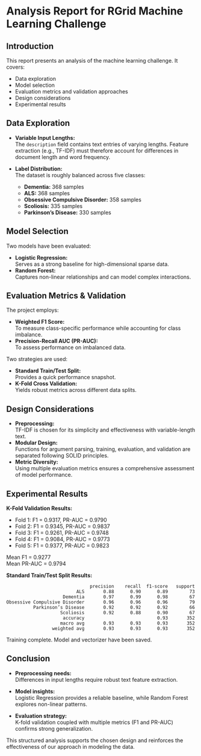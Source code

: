 # Analysis Report for RGrid Machine Learning Challenge

## Introduction

This report presents an analysis of the machine learning challenge. It covers:

- Data exploration
- Model selection
- Evaluation metrics and validation approaches
- Design considerations
- Experimental results

## Data Exploration

- **Variable Input Lengths:**  
  The `description` field contains text entries of varying lengths. Feature extraction (e.g., TF-IDF) must therefore account for differences in document length and word frequency.

- **Label Distribution:**  
  The dataset is roughly balanced across five classes:
  - **Dementia:** 368 samples
  - **ALS:** 368 samples
  - **Obsessive Compulsive Disorder:** 358 samples
  - **Scoliosis:** 335 samples
  - **Parkinson’s Disease:** 330 samples

## Model Selection

Two models have been evaluated:
- **Logistic Regression:**  
  Serves as a strong baseline for high-dimensional sparse data.
- **Random Forest:**  
  Captures non-linear relationships and can model complex interactions.

## Evaluation Metrics & Validation

The project employs:
- **Weighted F1 Score:**  
  To measure class-specific performance while accounting for class imbalance.
- **Precision-Recall AUC (PR-AUC):**  
  To assess performance on imbalanced data.

Two strategies are used:
- **Standard Train/Test Split:**  
  Provides a quick performance snapshot.
- **K-Fold Cross Validation:**  
  Yields robust metrics across different data splits.

## Design Considerations

- **Preprocessing:**  
  TF-IDF is chosen for its simplicity and effectiveness with variable-length text.
- **Modular Design:**  
  Functions for argument parsing, training, evaluation, and validation are separated following SOLID principles.
- **Metric Diversity:**  
  Using multiple evaluation metrics ensures a comprehensive assessment of model performance.

## Experimental Results

**K-Fold Validation Results:**

- Fold 1: F1 = 0.9317, PR-AUC = 0.9790  
- Fold 2: F1 = 0.9345, PR-AUC = 0.9837  
- Fold 3: F1 = 0.9261, PR-AUC = 0.9748  
- Fold 4: F1 = 0.9084, PR-AUC = 0.9773  
- Fold 5: F1 = 0.9377, PR-AUC = 0.9823  

Mean F1 = 0.9277  
Mean PR-AUC = 0.9794  

**Standard Train/Test Split Results:**  


```
                               precision    recall  f1-score   support
                          ALS       0.88      0.90      0.89        73
                     Dementia       0.97      0.99      0.98        67
Obsessive Compulsive Disorder       0.96      0.96      0.96        79
          Parkinson’s Disease       0.92      0.92      0.92        66
                    Scoliosis       0.92      0.88      0.90        67
                     accuracy                           0.93       352
                    macro avg       0.93      0.93      0.93       352
                 weighted avg       0.93      0.93      0.93       352
```

Training complete. Model and vectorizer have been saved.

## Conclusion

- **Preprocessing needs:**  
  Differences in input lengths require robust text feature extraction.
  
- **Model insights:**  
  Logistic Regression provides a reliable baseline, while Random Forest explores non-linear patterns.
  
- **Evaluation strategy:**  
  K-fold validation coupled with multiple metrics (F1 and PR-AUC) confirms strong generalization.
  
This structured analysis supports the chosen design and reinforces the effectiveness of our approach in modeling the data.


